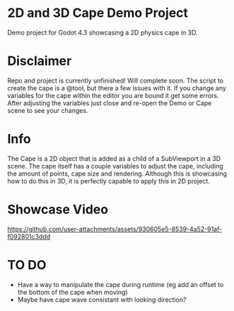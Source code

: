 # 2D and 3D Cape Demo Project
Demo project for Godot 4.3 showcasing a 2D physics cape in 3D.

# Disclaimer
Repo and project is currently unfinished! Will complete soon.
The script to create the cape is a @tool, but there a few issues with it. If you change any variables for 
the cape within the editor you are bound it get some errors. After adjusting the variables just close and re-open
the Demo or Cape scene to see your changes.

# Info
The Cape is a 2D object that is added as a child of a SubViewport in a 3D scene. The cape itself has 
a couple variables to adjust the cape, including the amount of points, cape size and rendering.
Although this is showcasing how to do this in 3D, it is perfectly capable to apply this in 2D project.

# Showcase Video
https://github.com/user-attachments/assets/930605e5-8539-4a52-91af-f092801c3ddd

# TO DO
- Have a way to manipulate the cape during runtime (eg add an offset to the bottom of the cape when moving)
- Maybe have cape wave consistant with looking direction?
